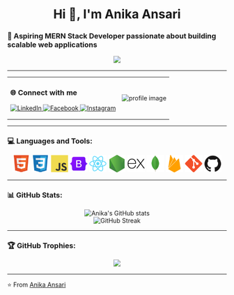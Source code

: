 <h1 align="center">Hi 👋, I'm Anika Ansari</h1>
<h3> 🚀 Aspiring MERN Stack Developer passionate about building scalable web applications</h3>

<p align="center">
  <img src="https://readme-typing-svg.herokuapp.com?size=25&center=true&vCenter=true&width=500&lines=A+Passionate+Frontend+Developer;Learning+MERN+Stack;Aspiring+Full+Stack+Web+Developer;Love+to+Build+Projects+%F0%9F%9A%80" />
</p>

---

<div align="center">
  <table>
    <tr>
      <td>
        <h3>🌐 Connect with me</h3>
        <p align="center">
          <a href="https://www.linkedin.com/in/anika-ansari-202560313/" target="blank">
            <img src="https://raw.githubusercontent.com/rahuldkjain/github-profile-readme-generator/master/src/images/icons/Social/linked-in-alt.svg" alt="LinkedIn" height="30" width="40" />
          </a>
          <a href="https://www.facebook.com/yourusername" target="blank">
            <img src="https://raw.githubusercontent.com/rahuldkjain/github-profile-readme-generator/master/src/images/icons/Social/facebook.svg" alt="Facebook" height="30" width="40" />
          </a>
          <a href="https://www.instagram.com/yourusername" target="blank">
            <img src="https://raw.githubusercontent.com/rahuldkjain/github-profile-readme-generator/master/src/images/icons/Social/instagram.svg" alt="Instagram" height="30" width="40" />
          </a>
        </p>
      </td>
      <td>
        <!-- Right Side Image -->
        <img src="https://raw.githubusercontent.com/Anika-Ansari/Anika-Ansari/main/profile.png" alt="profile image" width="250" />
      </td>
    </tr>
  </table>
</div>

---

### 💻 Languages and Tools:
<p align="center">
  <img src="https://raw.githubusercontent.com/devicons/devicon/master/icons/html5/html5-original.svg" alt="html5" width="40" height="40"/>
  <img src="https://raw.githubusercontent.com/devicons/devicon/master/icons/css3/css3-original.svg" alt="css3" width="40" height="40"/>
  <img src="https://raw.githubusercontent.com/devicons/devicon/master/icons/javascript/javascript-original.svg" alt="javascript" width="40" height="40"/>
  <img src="https://raw.githubusercontent.com/devicons/devicon/master/icons/bootstrap/bootstrap-original.svg" alt="bootstrap" width="40" height="40"/>
  <img src="https://raw.githubusercontent.com/devicons/devicon/master/icons/react/react-original.svg" alt="react" width="40" height="40"/>
  <img src="https://raw.githubusercontent.com/devicons/devicon/master/icons/nodejs/nodejs-original.svg" alt="nodejs" width="40" height="40"/>
  <img src="https://raw.githubusercontent.com/devicons/devicon/master/icons/express/express-original.svg" alt="express" width="40" height="40"/>
  <img src="https://raw.githubusercontent.com/devicons/devicon/master/icons/mongodb/mongodb-original.svg" alt="mongodb" width="40" height="40"/>
  <img src="https://raw.githubusercontent.com/devicons/devicon/master/icons/firebase/firebase-plain.svg" alt="firebase" width="40" height="40"/>
  <img src="https://raw.githubusercontent.com/devicons/devicon/master/icons/git/git-original.svg" alt="git" width="40" height="40"/>
  <img src="https://raw.githubusercontent.com/devicons/devicon/master/icons/github/github-original.svg" alt="github" width="40" height="40"/>
</p>

---

### 📊 GitHub Stats:
<p align="center">
  <img src="https://github-readme-stats.vercel.app/api?username=Anika-Ansari&show_icons=true&theme=radical" alt="Anika's GitHub stats" />
  <br />
  <img src="https://github-readme-streak-stats.herokuapp.com/?user=Anika-Ansari&theme=radical" alt="GitHub Streak" />
</p>

---

### 🏆 GitHub Trophies:
<p align="center"> 
  <img src="https://github-profile-trophy.vercel.app/?username=Anika-Ansari&theme=radical&no-frame=true&margin-w=15&margin-h=15"/>
</p>

---

⭐️ From [Anika Ansari](https://github.com/Anika-Ansari)
